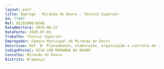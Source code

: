 ```yaml
--- 
layout: post
title: Emprego - Miranda do Douro - Técnico Superior
Id: 77407
Ref: OE202006/0568
DataAbertura: 2020-06-22
DataFecho: 2020-07-03
Trabalho: Técnico Superior
Empregador: Câmara Municipal de Miranda do Douro
Descricao: Ref. B  Planeamento, elaboração, organização e controlo de ações desportivas  gestão, racionalização e otimização de recursos materiais e humanos  atividades de enriquecimentos curricular  programas de desenvolvimento desportivo  conceção e aplicação de projetos de desenvolvimento desportivo  formação desportiva —
CodigoPostal: 5210-190 MIRANDA DO DOURO
Concelho: Miranda do Douro
Distrito: Bragança
--- 
```

